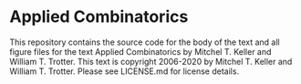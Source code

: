 # Applied Combinatorics

This repository contains the source code for the body of the text and all figure files for the text Applied Combinatorics by Mitchel T. Keller and William T. Trotter. This text is copyright 2006-2020 by Mitchel T. Keller and William T. Trotter. Please see LICENSE.md for license details.
